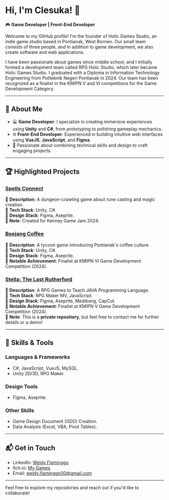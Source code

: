 # Hi, I'm Clesuka! 👋

🎮 **Game Developer | Front-End Developer**

Welcome to my GitHub profile! I'm the founder of Holic Games Studio, an indie game studio based in Pontianak, West Borneo. Our small team consists of three people, and in addition to game development, we also create software and web applications.

I have been passionate about games since middle school, and I initially formed a development team called RPG Holic Studio, which later became Holic Games Studio. I graduated with a Diploma in Information Technology Engineering from Politeknik Negeri Pontianak in 2024. Our team has been recognized as a finalist in the KMIPN V and VI competitions for the Game Development Category.

---

## 👾 **About Me**

- 💻 **Game Developer**: I specialize in creating immersive experiences using **Unity** and **C#**, from prototyping to polishing gameplay mechanics.
- 🌐 **Front-End Developer**: Experienced in building intuitive web interfaces using **VueJS**, **JavaScript**, and **Figma**.
- 🎨 Passionate about combining technical skills and design to craft engaging projects.

---

## 🏆 **Highlighted Projects**

### [Spells Connect](https://clesuka.itch.io/spells-connect)

🔹 **Description**: A dungeon-crawling game about rune casting and magic creation.  
🔹 **Tech Stack**: Unity, C#.  
🔹 **Design Stack**: Figma, Aseprite.  
🔹 **Note**: Created for Kenney Game Jam 2024.

### [Boejang Coffee](https://github.com/Yance24/Warkop-Tycoon)

🔹 **Description**: A tycoon game introducing Pontianak's coffee culture.  
🔹 **Tech Stack**: Unity, C#.  
🔹 **Design Stack**: Figma, Aseprite.  
🔹 **Notable Achievement**: Finalist at KMIPN VI Game Development Competition (2024).

### [Stella: The Last Rutherford](https://github.com/Yance24/Stella-lastRutherford)

🔹 **Description**: A RPG Games to Teach JAVA Programming Language.  
🔹 **Tech Stack**: RPG Maker MV, JavaScript.  
🔹 **Design Stack**: Figma, Aseprite, Medibang, CapCut.  
🔹 **Notable Achievement**: Finalist at KMIPN V Game Development Competition (2024).  
🔹 **Note**: This is a **private repository**, but feel free to contact me for further details or a demo!

---

## 🚀 **Skills & Tools**

### **Languages & Frameworks**

- C#, JavaScript, VueJS, MySQL.
- Unity 2D/3D, RPG Maker.

### **Design Tools**

- Figma, Aseprite.

### **Other Skills**

- Game Design Document (GDD) Creation.
- Data Analysis (Excel, VBA, Pivot Tables).

---

## 📬 **Get in Touch**

- LinkedIn: [Weldy Flaminggo](https://www.linkedin.com/in/weldy-flaminggo/)
- Itch.io: [My Games](https://clesuka.itch.io/)
- Email: weldy.flaminggo00@gmail.com

---

Feel free to explore my repositories and reach out if you'd like to collaborate!

<!---
Clesuka/Clesuka is a ✨ special ✨ repository because its `README.md` (this file) appears on your GitHub profile.
You can click the Preview link to take a look at your changes.
--->
